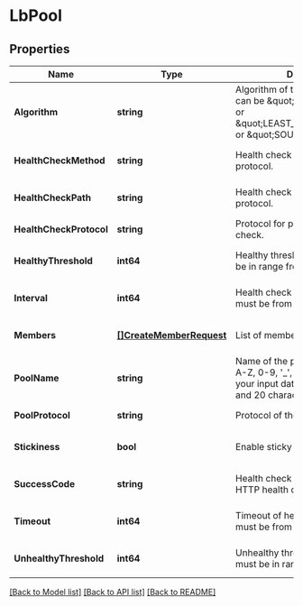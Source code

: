 # LbPool

## Properties
Name | Type | Description | Notes
------------ | ------------- | ------------- | -------------
**Algorithm** | **string** | Algorithm of the pool. The algorithm can be \&quot;ROUND_ROBIN\&quot; or \&quot;LEAST_CONNECTIONS\&quot; or \&quot;SOURCE_IP\&quot; | [default to null]
**HealthCheckMethod** | **string** | Health check method for the HTTP protocol. | [optional] [default to null]
**HealthCheckPath** | **string** | Health check path for the HTTP protocol. | [optional] [default to null]
**HealthCheckProtocol** | **string** | Protocol for performing health check. | [default to null]
**HealthyThreshold** | **int64** | Healthy threshold. The value must be in range from 2 to 10. | [optional] [default to null]
**Interval** | **int64** | Health check interval. The value must be from 5 to 3600 seconds. | [optional] [default to null]
**Members** | [**[]CreateMemberRequest**](CreateMemberRequest.md) | List of members of the pool. | [optional] [default to null]
**PoolName** | **string** | Name of the pool. Only letters (a-z, A-Z, 0-9, &#39;_&#39;, &#39;.&#39;) are allowed and your input data must be between 6 and 20 characters. | [default to null]
**PoolProtocol** | **string** | Protocol of the pool. | [default to null]
**Stickiness** | **bool** | Enable sticky sessions. | [optional] [default to null]
**SuccessCode** | **string** | Health check success code for HTTP health check protocol. | [optional] [default to null]
**Timeout** | **int64** | Timeout of health check. The value must be from 2 to 120 seconds | [optional] [default to null]
**UnhealthyThreshold** | **int64** | Unhealthy threshold. The value must be in range from 2 to 10. | [optional] [default to null]

[[Back to Model list]](../README.md#documentation-for-models) [[Back to API list]](../README.md#documentation-for-api-endpoints) [[Back to README]](../README.md)


